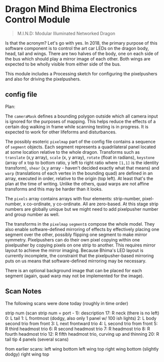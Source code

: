 # Dragon Mind Bhima Electronics Control Module

> M.I.N.D: Modular Illuminated Networked Dragon

Is that the acronym? Let's go with yes. In 2018, the primary purpose of this software component is to control
the art car LEDs on the dragon body, head, tail and wings. There are two halves of the body, one on each side of the bus
which should play a mirror image of each other. Both wings are expected to be wholly visible from either side of the bus.

This module includes a Processing sketch for configuring the pixelpushers and also for driving the pixelpushers.

## config file

Plan:

The `cameraMask` defines a bounding polygon outside which all camera input is ignored for the purposes of mapping. This
helps reduce the effects of a certain dog walking in frame while scanning testing is in progress. It is expected to work
for other lifeforms and disturbances.

The possibly esoteric `pixelmap` part of the config file contains a sequence of `segment` objects. Each segment
represents a quadrilateral panel located at some location relative to the whole dragon. Transforms such as `translate`
(x,y array), `scale` (x, y array), `rotate` (float in radians), `keystone` (array of x top to bottom ratio, y left to
right ratio where `[1,1]` is the identity transform), `shear` (x,y array - haven't decided exactly what that means) and
`warp` (translations of each vertex in the bounding quad) are defined in an array, executed in order, relative to the
origin (top left). At least that's the plan at the time of writing. Unlike the others, quad warps are not affine
transforms and this may be harder than it looks.

The `pixels` array contains arrays with four elements: strip-number, pixel-number, x co-ordinate, y co-ordinate. All
are zero-based. At this stage strip numbers are globally unique but we might need to add pixelpusher number and group
number as well.

The transforms in the `pixelmap` `segment`s compose the whole model. They also enable software-defined mirroring of
effects by effectively placing one segment over the other, possibly flipping one segment to make mirror symmetry.
Pixelpushers can do their own pixel copying within one pixelpusher by copying pixels on one strip to another. This
requires mirror layout to achieve the mirror imaging. Because Bhima's LED layout is currently incomplete, the constraint
that the pixelpusher-based mirroring puts on us means that software-defined mirroring may be necessary.

There is an optional background image that can be placed for each segment (again, quad warp may not be implemented for
the image).


## Scan Notes

The following scans were done today (roughly in time order)

strip num (scan strip num = port - 1): description
17: R neck (there is no left)
0: L tail
1: L frontmost (dodgy, also only 1 panel w/ 100 ish lights)
2: L body second trio from front
3: L next frontward trio
4: L second trio from front
5: R third headmost trio
6: R second headmost trio
7: R headmost trio
8: R fourth headmost trio
12: R fifth headmost trio, curving up and thinning
20: R tail tip 4 panels (several scans)

from earlier scans:
left wing bottom
left wing top
right wing bottom (slightly dodgy)
right wing top